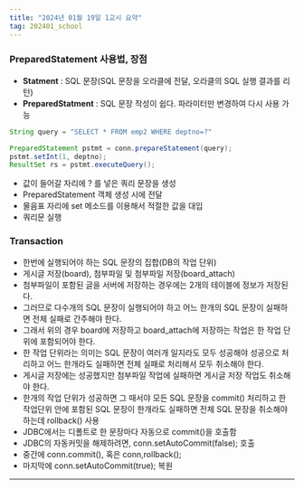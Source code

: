 ```yaml
---
title: "2024년 01월 19일 1교시 요약"
tag: 202401_school
---
```


### PreparedStatement 사용법, 장점
- **Statment** : SQL 문장(SQL 문장을 오라클에 전달, 오라클의 SQL 실행 결과를 리턴)
- **PreparedStatment** : SQL 문장 작성이 쉽다. 파라미터만 변경하여 다시 사용 가능

```java
String query = "SELECT * FROM emp2 WHERE deptno=?"

PreparedStatement pstmt = conn.prepareStatement(query);
pstmt.setInt(1, deptno);
ResultSet rs = pstmt.executeQuery();
```

- 값이 들어갈 자리에 ? 를 넣은 쿼리 문장을 생성
- PreparedStatement 객체 생성 시에 전달
- 물음표 자리에 set 메소드를 이용해서 적절한 값을 대입
- 쿼리문 실행

### Transaction

- 한번에 실행되어야 하는 SQL 문장의 집합(DB의 작업 단위)
- 게시글 저장(board), 첨부파일 및 첨부파일 저장(board_attach)
- 첨부파일이 포함된 글을 서버에 저장하는 경우에는 2개의 테이블에 정보가 저장된다. 
- 그러므로 다수개의 SQL 문장이 실행되어야 하고 어느 한개의 SQL 문장이 실패하면 전체 실패로 간주해야 한다. 
- 그래서 위의 경우 board에 저장하고 board_attach에 저장하는 작업은 한 작업 단위에 포함되어야 한다. 
- 한 작업 단위라는 의미는 SQL 문장이 여러개 일지라도 모두 성공해야 성공으로 처리하고 어느 한개라도 실패하면 전체 실패로 처리해서 모두 취소해야 한다. 
- 게시글 저장에는 성공했지만 첨부파일 작업에 실패하면 게시글 저장 작업도 취소해야 한다. 
- 한개의 작업 단위가 성공하면 그 때서야 모든 SQL 문장을 commit() 처리하고 한 작업단위 안에 포함된 SQL 문장이 한개라도 실패하면 전체 SQL 문장을 취소해야 하는데 rollback() 사용
- JDBC에서는 디폴트로 한 문장마다 자동으로 commit()을 호출함
- JDBC의 자동커밋을 해제하려면, conn.setAutoCommit(false); 호출
- 중간에 conn.commit(), 혹은 conn,rollback();
- 마지막에 conn.setAutoCommit(true); 복원

---


